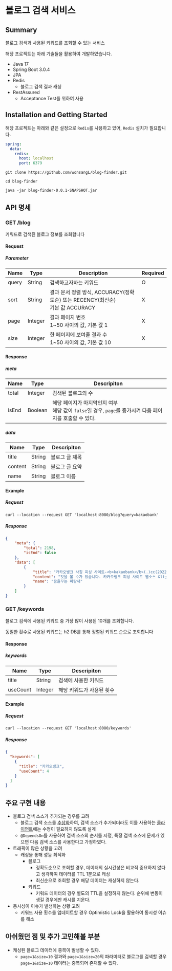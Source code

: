 # 블로그 검색 서비스
## Summary
블로그 검색과 사용된 키워드를 조회할 수 있는 서비스

해당 프로젝트는 아래 기술들을 활용하여 개발하였습니다.
- Java 17
- Spring Boot 3.0.4 
- JPA
- Redis
  - 블로그 검색 결과 캐싱
- RestAssured
  - Acceptance Test를 위하여 사용

## Installation and Getting Started
해당 프로젝트는 아래와 같은 설정으로 `Redis`를 사용하고 있어, `Redis` 설치가 필요합니다.

```yaml
spring:
  data:
    redis:
      host: localhost
      port: 6379
```

```text
git clone https://github.com/wonsangL/blog-finder.git

cd blog-finder

java -jar blog-finder-0.0.1-SNAPSHOT.jar
```
## API 명세
### GET /blog
키워드로 검색된 블로그 정보를 조회합니다

#### Request
##### Parameter
| Name  | Type | Description                                                   | Required |
|-------|------|---------------------------------------------------------------|----------|
| query | String | 검색하고자하는 키워드                                                   | O |
| sort | String | 결과 문서 정렬 방식, ACCURACY(정확도순) 또는 RECENCY(최신순)<br/>기본 값 ACCURACY | X |
| page | Integer | 결과 페이지 번호<br/>1~50 사이의 값, 기본 값 1                              | X |
| size | Integer | 한 페이지에 보여줄 결과 수<br/>1~50 사이의 값, 기본 값 10                       | X |
#### Response
##### meta
| Name  | Type    | Descripiton                                                          |
|-------|---------|----------------------------------------------------------------------|
| total | Integer | 검색된 블로그의 수                                                           |
| isEnd | Boolean | 해당 페이지가 마지막인지 여부<br/>해당 값이 `false`일 경우, `page`를 증가시켜 다음 페이지를 호출할 수 있다. |
##### data
| Name    | Type   | Descripiton |
|---------|--------|--------|
| title   | String | 블로그 글 제목 |
| content | String | 블로그 글 요약 |
| name    | String | 블로그 이름 |

#### Example
##### Request
```curl
curl --location --request GET 'localhost:8080/blog?query=kakaobank'
```
##### Response
```json
{
    "meta": {
        "total": 2198,
        "isEnd": false
    },
    "data": [
        {
            "title": "카카오뱅크 사칭 피싱 사이트-<b>kakaobank</b>(.)cc(2022.10.1)",
            "content": "것을 볼 수가 있습니다. 카카오뱅크 피싱 사이트 웹소스 &lt;/script&gt; &lt;div id=&#34;wrapper&#34;&gt; &lt;div&gt;&lt;a href=&#34;/&#34;&gt;&lt;img src=&#34;./index_files/mm2022-03(.)jpg&#34; alt=&#34;<b>KAKAOBANK</b>채무통합 4대 보험에 가입되어 있나요? 그럼, 신청하세요!&#34;&gt;&lt;/a&gt;&lt;/div&gt; &lt;div&gt;&lt;img src=&#34;./index_files/main01-01)(.)jpg&#34; alt=&#34;<b>KAKAOBANK</b>채무통합 4...",
            "name": "꿈을꾸는 파랑새"
        }
    ]
}
```

### GET /keywords
블로그 검색에 사용된 키워드 중 가장 많이 사용된 10개를 조회합니다.

동일한 횟수로 사용된 키워드는 h2 DB를 통해 정렬된 키워드 순으로 조회합니다
#### Response
##### keywords
| Name     | Type    | Descripiton    |
|----------|---------|----------------|
| title    | String  | 검색에 사용한 키워드    |
| useCount | Integer | 해당 키워드가 사용된 횟수 |

#### Example
##### Request
```curl
curl --location --request GET 'localhost:8080/keywords'
```
##### Response
```json
{
  "keywords": [
    {
      "title": "카카오뱅크",
      "useCount": 4
    }
  ]
}
```

## 주요 구현 내용
- 블로그 검색 소스가 추가되는 경우를 고려
  - 블로그 검색 소스를 [추상화](src/main/java/com/example/blogfinder/domain/blog/BlogClient.java)하여, 검색 소스가 추가되더라도 이를 사용하는 [클라이언트](src/main/java/com/example/blogfinder/domain/blog/BlogFinder.java)에는 수정이 필요하지 않도록 설계
  - `@DependsOn`를 사용하여 검색 소스의 순서를 지정, 특정 검색 소스에 문제가 있으면 다음 검색 소스를 사용한다고 가정하였다.
- 트래픽이 많은 상황을 고려
  - 캐싱을 통해 성능 최적화
    - 블로그
      - 정확도순으로 조회할 경우, 데이터의 실시간성은 비교적 중요하지 않다고 생각하여 데이터를 TTL 1분으로 캐싱
      - 최신순으로 조회할 경우 해당 데이터는 캐싱하지 않는다.
    - 키워드
      - 키워드 데이터의 경우 별도의 TTL을 설정하지 않는다. 순위에 변동이 생길 경우에만 캐시를 지운다. 
- 동시성이 이슈가 발생하는 상황 고려
  - 키워드 사용 횟수를 업데이트할 경우 Optimistic Lock을 활용하여 동시성 이슈를 해소 

## 아쉬웠던 점 및 추가 고민해볼 부분
- 캐싱된 블로그 데이터에 중복이 발생할 수 있다.
  - `page=1&size=10` 결과와 `page=1&size=20`의 파라미터로 블로그를 검색할 경우 `page=1&size=10` 데이터는 중복되어 존재할 수 있다.